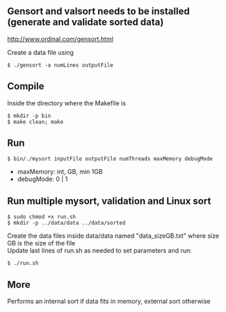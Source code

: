 ## Gensort and valsort needs to be installed (generate and validate sorted data)

http://www.ordinal.com/gensort.html

Create a data file using

    $ ./gensort -a numLines outputFile

## Compile

Inside the directory where the Makefile is

    $ mkdir -p bin
    $ make clean; make

## Run

    $ bin/./mysort inputFile outputFile numThreads maxMemory debugMode

-   maxMemory: int, GB, min 1GB
-   debugMode: 0 | 1

## Run multiple mysort, validation and Linux sort

    $ sudo chmod +x run.sh
    $ mkdir -p ../data/data ../data/sorted

Create the data files inside data/data named "data_sizeGB.txt" where size GB is the size of the file \
Update last lines of run.sh as needed to set parameters and run:

    $ ./run.sh

## More

Performs an internal sort if data fits in memory, external sort otherwise

